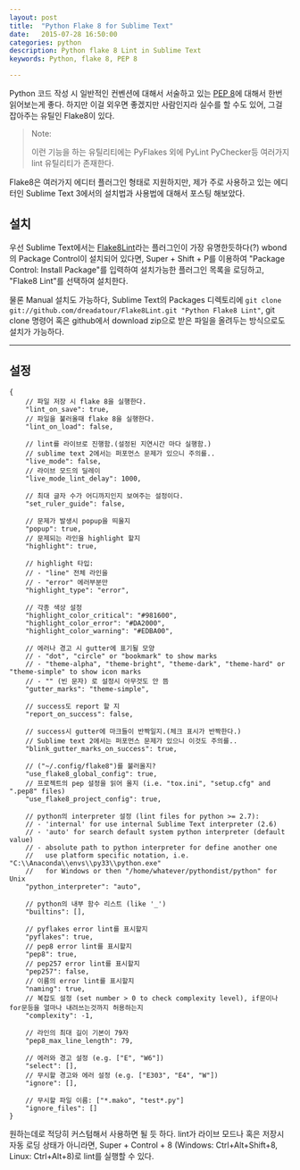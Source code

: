 ```yaml
---
layout: post
title:  "Python Flake 8 for Sublime Text"
date:   2015-07-28 16:50:00
categories: python
description: Python flake 8 Lint in Sublime Text
keywords: Python, flake 8, PEP 8

---
```


Python 코드 작성 시 일반적인 컨벤션에 대해서 서술하고 있는 [PEP 8](https://www.python.org/dev/peps/pep-0008/)에 대해서 한번 읽어보는게 좋다.
하지만 이걸 외우면 좋겠지만 사람인지라 실수를 할 수도 있어, 그걸 잡아주는 유틸인 Flake8이 있다.

> Note:
>
> 이런 기능을 하는 유틸리티에는 PyFlakes 외에 PyLint PyChecker등 여러가지 lint 유틸리티가 존재한다.


Flake8은 여러가지 에디터 플러그인 형태로 지원하지만, 제가 주로 사용하고 있는 에디터인 Sublime Text 3에서의 설치법과 사용법에 대해서 포스팅 해보았다.

## 설치

우선 Sublime Text에서는 [Flake8Lint](https://github.com/dreadatour/Flake8Lint)라는 플러그인이 가장 유명한듯하다(?)
wbond의 Package Control이 설치되어 있다면, Super + Shift + P를 이용하여 "Package Control: Install Package"를 입력하여 설치가능한 플러그인 목록을 로딩하고, "Flake8 Lint"를 선택하여 설치한다.

물론 Manual 설치도 가능하다, Sublime Text의 Packages 디렉토리에 ```git clone git://github.com/dreadatour/Flake8Lint.git "Python Flake8 Lint"```, git clone 명령어 혹은 github에서 download zip으로 받은 파일을 올려두는 방식으로도 설치가 가능하다.

----

## 설정

    {
        // 파일 저장 시 flake 8을 실행한다.
        "lint_on_save": true,
        // 파일을 불러올때 flake 8을 실행한다.
        "lint_on_load": false,

        // lint를 라이브로 진행함.(설정된 지연시간 마다 실행함.)
        // sublime text 2에서는 퍼포먼스 문제가 있으니 주의를..
        "live_mode": false,
        // 라이브 모드의 딜레이
        "live_mode_lint_delay": 1000,

        // 최대 글자 수가 어디까지인지 보여주는 설정이다.
        "set_ruler_guide": false,

        // 문제가 발생시 popup을 띄울지
        "popup": true,
        // 문제되는 라인을 highlight 할지
        "highlight": true,

        // highlight 타입:
        // - "line" 전체 라인을
        // - "error" 에러부분만
        "highlight_type": "error",

        // 각종 색상 설정
        "highlight_color_critical": "#981600",
        "highlight_color_error": "#DA2000",
        "highlight_color_warning": "#EDBA00",

        // 에러나 경고 시 gutter에 표기될 모양
        // - "dot", "circle" or "bookmark" to show marks
        // - "theme-alpha", "theme-bright", "theme-dark", "theme-hard" or "theme-simple" to show icon marks
        // - "" (빈 문자) 로 설정시 아무것도 안 뜸
        "gutter_marks": "theme-simple",

        // success도 report 할 지
        "report_on_success": false,

        // success시 gutter에 마크들이 반짝일지.(체크 표시가 반짝한다.)
        // Sublime text 2에서는 퍼포먼스 문제가 있으니 이것도 주의를..
        "blink_gutter_marks_on_success": true,

        // ("~/.config/flake8")를 불러올지?
        "use_flake8_global_config": true,
        // 프로젝트의 pep 설정을 읽어 올지 (i.e. "tox.ini", "setup.cfg" and ".pep8" files)
        "use_flake8_project_config": true,

        // python의 interpreter 설정 (lint files for python >= 2.7):
        // - 'internal' for use internal Sublime Text interpreter (2.6)
        // - 'auto' for search default system python interpreter (default value)
        // - absolute path to python interpreter for define another one
        //   use platform specific notation, i.e. "C:\\Anaconda\\envs\\py33\\python.exe"
        //   for Windows or then "/home/whatever/pythondist/python" for Unix
        "python_interpreter": "auto",

        // python의 내부 함수 리스트 (like '_')
        "builtins": [],

        // pyflakes error lint를 표시할지
        "pyflakes": true,
        // pep8 error lint를 표시할지
        "pep8": true,
        // pep257 error lint를 표시할지
        "pep257": false,
        // 이름의 error lint를 표시할지
        "naming": true,
        // 복잡도 설정 (set number > 0 to check complexity level), if문이나 for문등을 얼마나 내려쓰는것까지 허용하는지
        "complexity": -1,

        // 라인의 최대 길이 기본이 79자
        "pep8_max_line_length": 79,

        // 에러와 경고 설정 (e.g. ["E", "W6"])
        "select": [],
        // 무시할 경고와 에러 설정 (e.g. ["E303", "E4", "W"])
        "ignore": [],

        // 무시할 파일 이름: ["*.mako", "test*.py"]
        "ignore_files": []
    }


원하는데로 적당히 커스텀해서 사용하면 될 듯 하다.
lint가 라이브 모드나 혹은 저장시 자동 로딩 상태가 아니라면, Super + Control + 8 (Windows: Ctrl+Alt+Shift+8, Linux: Ctrl+Alt+8)로 lint를 실행할 수 있다.